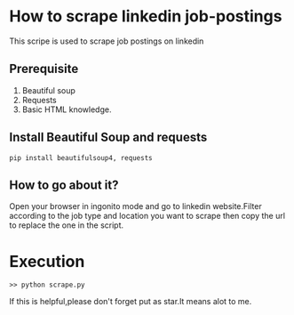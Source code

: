 # How to scrape linkedin job-postings
This scripe is used to scrape job postings on linkedin
## Prerequisite
1. Beautiful soup
2. Requests
3. Basic HTML knowledge.

## Install Beautiful Soup and requests
```
pip install beautifulsoup4, requests
```
## How to go about it?
Open your browser in ingonito mode and go to linkedin website.Filter according to the job type and location you want to scrape then copy the url to replace the one in the script.
# Execution
```
>> python scrape.py
```
If this is helpful,please don't forget put as star.It means alot to me.
